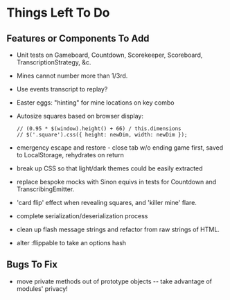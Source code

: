# Things Left To Do

## Features or Components To Add
 - Unit tests on Gameboard, Countdown, Scorekeeper, Scoreboard, TranscriptionStrategy, &c.
 - Mines cannot number more than 1/3rd.
 - Use events transcript to replay?
 - Easter eggs: "hinting" for mine locations on key combo
 - Autosize squares based on browser display:
 	```
    // (0.95 * $(window).height() + 66) / this.dimensions
    // $('.square').css({ height: newDim, width: newDim });
    ```
 - emergency escape and restore - close tab w/o ending game first, saved to LocalStorage, rehydrates on return
 - break up CSS so that light/dark themes could be easily extracted
 - replace bespoke mocks with Sinon equivs in tests for Countdown and TranscribingEmitter.
 - 'card flip' effect when revealing squares, and 'killer mine' flare.
 - complete serialization/deserialization process
 - clean up flash message strings and refactor from raw strings of HTML.

 - alter :flippable to take an options hash

## Bugs To Fix
 - move private methods out of prototype objects -- take advantage of modules' privacy!
